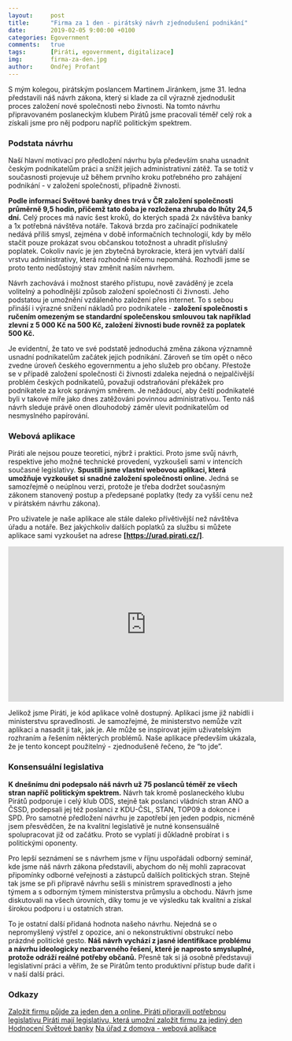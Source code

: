 ```yaml
---
layout:     post
title:      "Firma za 1 den - pirátský návrh zjednodušení podnikání"
date:       2019-02-05 9:00:00 +0100
categories: Egovernment
comments:   true
tags:       [Piráti, egovernment, digitalizace]
img:        firma-za-den.jpg
author:     Ondřej Profant
---
```


S mým kolegou, pirátským poslancem Martinem Jiránkem, jsme 31. ledna představili náš návrh zákona, který si klade za cíl výrazně zjednodušit proces založení nové společnosti nebo živnosti. Na tomto návrhu připravovaném poslaneckým klubem Pirátů jsme pracovali téměř celý rok a získali jsme pro něj podporu napříč politickým spektrem.

<!--more-->

### Podstata návrhu

Naší hlavní motivací pro předložení návrhu byla především snaha usnadnit českým podnikatelům práci a snížit jejich administrativní zátěž. Ta se totiž v současnosti projevuje už během prvního kroku potřebného pro zahájení podnikání - v založení společnosti, případně živnosti.

**Podle informací Světové banky dnes trvá v ČR založení společnosti průměrně 9,5 hodin, přičemž tato doba je rozložena zhruba do lhůty 24,5 dní.** Celý proces má navíc šest kroků, do kterých spadá 2x návštěva banky a 1x potřebná návštěva notáře. Taková brzda pro začínající podnikatele nedává příliš smysl, zejména v době informačních technologií, kdy by mělo stačit pouze prokázat svou občanskou totožnost a uhradit příslušný poplatek. Cokoliv navíc je jen zbytečná byrokracie, která jen vytváří další vrstvu administrativy, která rozhodně ničemu nepomáhá. Rozhodli jsme se proto tento nedůstojný stav změnit naším návrhem.

Návrh zachovává i možnost starého přístupu, nově zaváděný je zcela volitelný a pohodlnější způsob založení společnosti či živnosti. Jeho podstatou je umožnění vzdáleného založení přes internet. To s sebou přináší i výrazné snížení nákladů pro podnikatele - **založení společnosti s ručením omezeným se standardní společenskou smlouvou tak například zlevní z 5 000 Kč na 500 Kč, založení živnosti bude rovněž za poplatek 500 Kč.**

Je evidentní, že tato ve své podstatě jednoduchá změna zákona významně usnadní podnikatelům začátek jejich podnikání. Zároveň se tím opět o něco zvedne úroveň českého egovernmentu a jeho služeb pro občany. Přestože se v případě založení společnosti či živnosti zdaleka nejedná o nejpalčivější problém českých podnikatelů, považuji odstraňování překážek pro podnikatele za krok správným směrem. Je nežádoucí, aby čeští podnikatelé byli v takové míře jako dnes zatěžováni povinnou administrativou. Tento náš návrh sleduje právě onen dlouhodobý záměr ulevit podnikatelům od nesmyslného papírování.

### Webová aplikace

Piráti ale nejsou pouze teoretici, nýbrž i praktici. Proto jsme svůj návrh, respektive jeho možné technické provedení, vyzkoušeli sami v intencích současné legislativy. **Spustili jsme vlastní webovou aplikaci, která umožňuje vyzkoušet si snadné založení společnosti online.** Jedná se samozřejmě o neúplnou verzi, protože je třeba dodržet současným zákonem stanovený postup a předepsané poplatky (tedy za vyšší cenu než v pirátském návrhu zákona).

Pro uživatele je naše aplikace ale stále daleko přívětivější než návštěva úřadu a notáře. Bez jakýchkoliv dalších poplatků za službu si můžete aplikace sami vyzkoušet na adrese **[https://urad.pirati.cz/]**.

<iframe width="560" height="315" src="https://www.youtube.com/embed/9lblxI7YsbY" frameborder="0" allow="accelerometer; autoplay; encrypted-media; gyroscope; picture-in-picture" allowfullscreen></iframe>

Jelikož jsme Piráti, je kód aplikace volně dostupný. Aplikaci jsme již nabídli i ministerstvu spravedlnosti. Je samozřejmé, že ministerstvo nemůže vzít aplikaci a nasadit ji tak, jak je. Ale může se inspirovat jejím uživatelským rozhraním a řešením některých problémů. Naše aplikace především ukázala, že je tento koncept použitelný - zjednodušeně řečeno, že “to jde”.

### Konsensuální legislativa

**K dnešnímu dni podepsalo náš návrh už 75 poslanců téměř ze všech stran napříč politickým spektrem.** Návrh tak kromě poslaneckého klubu Pirátů podporuje i celý klub ODS, stejně tak poslanci vládních stran ANO a ČSSD, podepsali jej též poslanci z KDU-ČSL, STAN, TOP09 a dokonce i SPD. Pro samotné předložení návrhu je zapotřebí jen jeden podpis, nicméně jsem přesvědčen, že na kvalitní legislativě je nutné konsensuálně spolupracovat již od začátku. Proto se vyplatí ji důkladně probírat i s politickými oponenty.

Pro lepší seznámení se s návrhem jsme v říjnu uspořádali odborný seminář, kde jsme náš návrh zákona představili, abychom do něj mohli zapracovat připomínky odborné veřejnosti a zástupců dalších politických stran. Stejně tak jsme se při přípravě návrhu sešli s ministrem spravedlnosti a jeho týmem a s odborným týmem ministerstva průmyslu a obchodu. Návrh jsme diskutovali na všech úrovních, díky tomu je ve výsledku tak kvalitní a získal širokou podporu i u ostatních stran.

To je ostatní další přidaná hodnota našeho návrhu. Nejedná se o nepromyšlený výstřel z opozice, ani o nekonstruktivní obstrukcí nebo prázdné politické gesto. **Náš návrh vychází z jasné identifikace problému a návrhu ideologicky nezbarveného řešení, které je naprosto smysluplné, protože odráží reálné potřeby občanů.** Přesně tak si já osobně představuji legislativní práci a věřím, že se Pirátům tento produktivní přístup bude dařit i v naší další práci.

### Odkazy

[Založit firmu půjde za jeden den a online. Piráti připravili potřebnou legislativu ](https://www.pirati.cz/tiskove-zpravy/firmu-pujde-zalozit-za-jeden-den.html)
[Piráti mají legislativu, která umožní založit firmu za jediný den](https://www.piratskelisty.cz/clanek-2286-pirati-maji-legislativu-ktera-umozni-zalozit-firmu-za-jediny-den)
[Hodnocení Světové banky](http://www.doingbusiness.org/en/rankings)
[Na úřad z domova - webová aplikace](https://urad.pirati.cz/)
